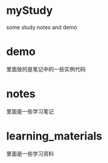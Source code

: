 # myStudy
some study notes and demo 
# demo
里面放的是笔记中的一些实例代码
# notes
里面是一些学习笔记
# learning_materials
里面是一些学习资料
